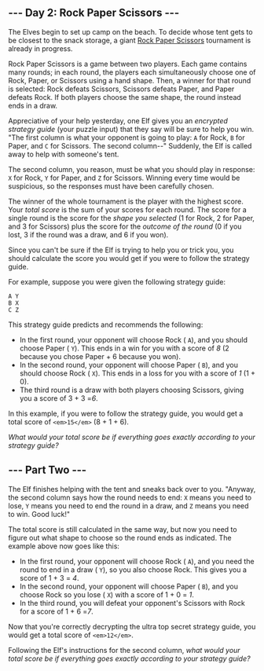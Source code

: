 ## \-\-\- Day 2: Rock Paper Scissors ---

The Elves begin to set up camp on the beach. To decide whose tent gets to be closest to the snack storage, a giant [Rock Paper Scissors](https://en.wikipedia.org/wiki/Rock_paper_scissors) tournament is already in progress.

Rock Paper Scissors is a game between two players. Each game contains many rounds; in each round, the players each simultaneously choose one of Rock, Paper, or Scissors using a hand shape. Then, a winner for that round is selected: Rock defeats Scissors, Scissors defeats Paper, and Paper defeats Rock. If both players choose the same shape, the round instead ends in a draw.

Appreciative of your help yesterday, one Elf gives you an _encrypted strategy guide_ (your puzzle input) that they say will be sure to help you win. "The first column is what your opponent is going to play: `A` for Rock, `B` for Paper, and `C` for Scissors. The second column--" Suddenly, the Elf is called away to help with someone's tent.

The second column, you reason, must be what you should play in response: `X` for Rock, `Y` for Paper, and `Z` for Scissors. Winning every time would be suspicious, so the responses must have been carefully chosen.

The winner of the whole tournament is the player with the highest score. Your _total score_ is the sum of your scores for each round. The score for a single round is the score for the _shape you selected_ (1 for Rock, 2 for Paper, and 3 for Scissors) plus the score for the _outcome of the round_ (0 if you lost, 3 if the round was a draw, and 6 if you won).

Since you can't be sure if the Elf is trying to help you or trick you, you should calculate the score you would get if you were to follow the strategy guide.

For example, suppose you were given the following strategy guide:

```
A Y
B X
C Z

```

This strategy guide predicts and recommends the following:

- In the first round, your opponent will choose Rock ( `A`), and you should choose Paper ( `Y`). This ends in a win for you with a score of _8_ (2 because you chose Paper + 6 because you won).
- In the second round, your opponent will choose Paper ( `B`), and you should choose Rock ( `X`). This ends in a loss for you with a score of _1_ (1 + 0).
- The third round is a draw with both players choosing Scissors, giving you a score of 3 + 3 =_6_.

In this example, if you were to follow the strategy guide, you would get a total score of `<em>15</em>` (8 + 1 + 6).

_What would your total score be if everything goes exactly according to your strategy guide?_
## \-\-\- Part Two ---

The Elf finishes helping with the tent and sneaks back over to you. "Anyway, the second column says how the round needs to end: `X` means you need to lose, `Y` means you need to end the round in a draw, and `Z` means you need to win. Good luck!"

The total score is still calculated in the same way, but now you need to figure out what shape to choose so the round ends as indicated. The example above now goes like this:

- In the first round, your opponent will choose Rock ( `A`), and you need the round to end in a draw ( `Y`), so you also choose Rock. This gives you a score of 1 + 3 = _4_.
- In the second round, your opponent will choose Paper ( `B`), and you choose Rock so you lose ( `X`) with a score of 1 + 0 = _1_.
- In the third round, you will defeat your opponent's Scissors with Rock for a score of 1 + 6 =_7_.

Now that you're correctly decrypting the ultra top secret strategy guide, you would get a total score of `<em>12</em>`.

Following the Elf's instructions for the second column, _what would your total score be if everything goes exactly according to your strategy guide?_
